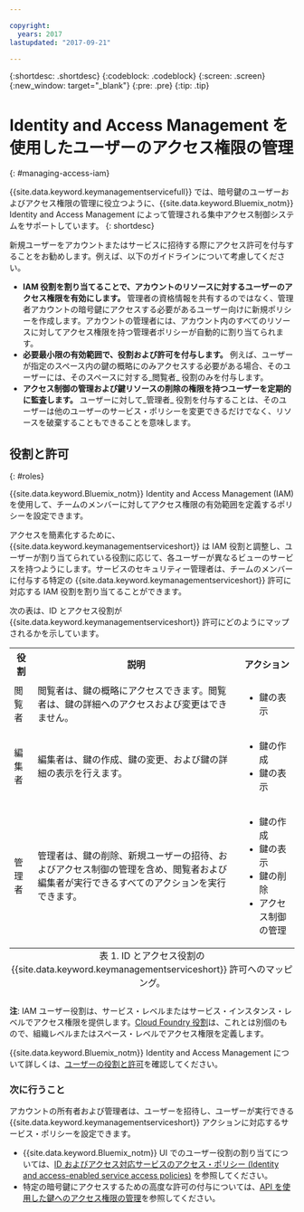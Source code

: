 ```yaml
---

copyright:
  years: 2017
lastupdated: "2017-09-21"

---
```


{:shortdesc: .shortdesc}
{:codeblock: .codeblock}
{:screen: .screen}
{:new_window: target="_blank"}
{:pre: .pre}
{:tip: .tip}

# Identity and Access Management を使用したユーザーのアクセス権限の管理
{: #managing-access-iam}

{{site.data.keyword.keymanagementservicefull}} では、暗号鍵のユーザーおよびアクセス権限の管理に役立つように、{{site.data.keyword.Bluemix_notm}} Identity and Access Management によって管理される集中アクセス制御システムをサポートしています。
{: shortdesc}

新規ユーザーをアカウントまたはサービスに招待する際にアクセス許可を付与することをお勧めします。例えば、以下のガイドラインについて考慮してください。

- **IAM 役割を割り当てることで、アカウントのリソースに対するユーザーのアクセス権限を有効にします。** 管理者の資格情報を共有するのではなく、管理者アカウントの暗号鍵にアクセスする必要があるユーザー向けに新規ポリシーを作成します。アカウントの管理者には、アカウント内のすべてのリソースに対してアクセス権限を持つ管理者ポリシーが自動的に割り当てられます。
- **必要最小限の有効範囲で、役割および許可を付与します。** 例えば、ユーザーが指定のスペース内の鍵の概略にのみアクセスする必要がある場合、そのユーザーには、そのスペースに対する_閲覧者_ 役割のみを付与します。
- **アクセス制御の管理および鍵リソースの削除の権限を持つユーザーを定期的に監査します。** ユーザーに対して_管理者_ 役割を付与することは、そのユーザーは他のユーザーのサービス・ポリシーを変更できるだけでなく、リソースを破棄することもできることを意味します。

## 役割と許可
{: #roles}

{{site.data.keyword.Bluemix_notm}} Identity and Access Management (IAM) を使用して、チームのメンバーに対してアクセス権限の有効範囲を定義するポリシーを設定できます。

アクセスを簡素化するために、{{site.data.keyword.keymanagementserviceshort}} は IAM 役割と調整し、ユーザーが割り当てられている役割に応じて、各ユーザーが異なるビューのサービスを持つようにします。サービスのセキュリティー管理者は、チームのメンバーに付与する特定の {{site.data.keyword.keymanagementserviceshort}} 許可に対応する IAM 役割を割り当てることができます。

次の表は、ID とアクセス役割が {{site.data.keyword.keymanagementserviceshort}} 許可にどのようにマップされるかを示しています。
<table>
  <tr>
    <th>役割</th>
    <th>説明</th>
    <th>アクション</th>
  </tr>
  <tr>
    <td>閲覧者</td>
    <td>閲覧者は、鍵の概略にアクセスできます。閲覧者は、鍵の詳細へのアクセスおよび変更はできません。</td>
    <td>
      <ul>
        <li>鍵の表示</li>
      </ul>
    </td>
  </tr>
  <tr>
    <td>編集者</td>
    <td>編集者は、鍵の作成、鍵の変更、および鍵の詳細の表示を行えます。</td>
    <td>
      <ul>
        <li>鍵の作成</li>
        <li>鍵の表示</li>
      </ul>
    </td>
  </tr>
  <tr>
    <td>管理者</td>
    <td>管理者は、鍵の削除、新規ユーザーの招待、およびアクセス制御の管理を含め、閲覧者および編集者が実行できるすべてのアクションを実行できます。</td>
    <td>
      <ul>
        <li>鍵の作成</li>
        <li>鍵の表示</li>
        <li>鍵の削除</li>
        <li>アクセス制御の管理</li>
      </ul>
    </td>
  </tr>
  <caption style="caption-side:bottom;">表 1. ID とアクセス役割の {{site.data.keyword.keymanagementserviceshort}} 許可へのマッピング。</caption>
</table>

**注**: IAM ユーザー役割は、サービス・レベルまたはサービス・インスタンス・レベルでアクセス権限を提供します。[Cloud Foundry 役割](/docs/iam/users_roles.html#cfroles)は、これとは別個のもので、組織レベルまたはスペース・レベルでアクセス権限を定義します。

{{site.data.keyword.Bluemix_notm}} Identity and Access Management について詳しくは、[ユーザーの役割と許可](/docs/iam/users_roles.html#iamusermanpol)を確認してください。

### 次に行うこと

アカウントの所有者および管理者は、ユーザーを招待し、ユーザーが実行できる {{site.data.keyword.keymanagementserviceshort}} アクションに対応するサービス・ポリシーを設定できます。

- {{site.data.keyword.Bluemix_notm}} UI でのユーザー役割の割り当てについては、[ID およびアクセス対応サービスのアクセス・ポリシー (Identity and access-enabled service access policies)](/docs/iam/iamusermanage.html#iammanidaccser) を参照してください。
- 特定の暗号鍵にアクセスするための高度な許可の付与については、[API を使用した鍵へのアクセス権限の管理](/docs/services/keymgmt/keyprotect_manage_access_api.html)を参照してください。
